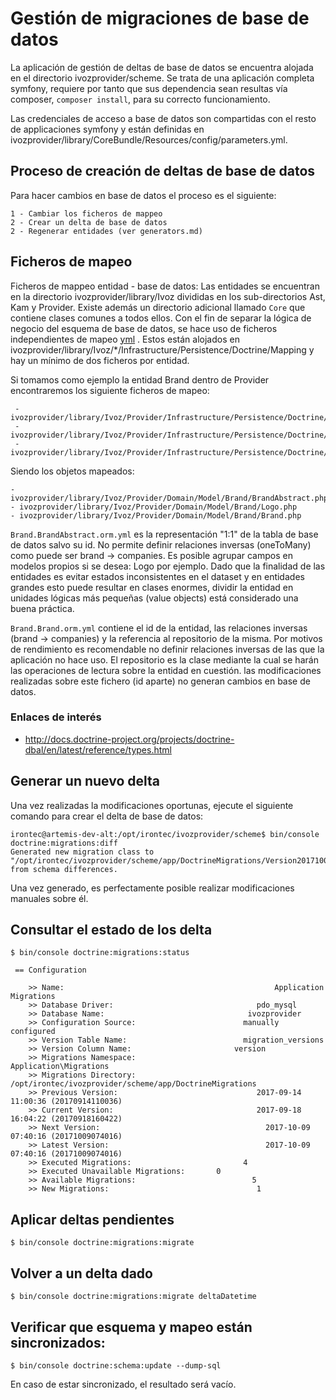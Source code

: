 # Gestión de migraciones de base de datos

La aplicación de gestión de deltas de base de datos se encuentra alojada en el directorio ivozprovider/scheme.
Se trata de una aplicación completa symfony, requiere por tanto que sus dependencia sean resultas vía composer,
`composer install`, para su correcto funcionamiento.

Las credenciales de acceso a base de datos son compartidas con el resto de applicaciones symfony y están definidas en
ivozprovider/library/CoreBundle/Resources/config/parameters.yml.

## Proceso de creación de deltas de base de datos
Para hacer cambios en base de datos el proceso es el siguiente:

    1 - Cambiar los ficheros de mappeo
    2 - Crear un delta de base de datos
    2 - Regenerar entidades (ver generators.md)

## Ficheros de mapeo
Ficheros de mappeo entidad - base de datos:
Las entidades se encuentran en la directorio ivozprovider/library/Ivoz divididas en los sub-directorios
Ast, Kam y Provider. Existe además un directorio adicional llamado `Core` que contiene clases comunes a todos ellos. 
Con el fin de separar la lógica de negocio del esquema de base de datos, se hace uso de ficheros independientes de mapeo
[yml](http://docs.doctrine-project.org/projects/doctrine-orm/en/latest/reference/yaml-mapping.html) . Estos están
alojados en ivozprovider/library/Ivoz/*/Infrastructure/Persistence/Doctrine/Mapping y hay un mínimo de dos ficheros
por entidad.

Si tomamos como ejemplo la entidad Brand dentro de Provider encontraremos los siguiente ficheros de mapeo:

     - ivozprovider/library/Ivoz/Provider/Infrastructure/Persistence/Doctrine/Mapping/Brand.BrandAbstract.orm.yml
     - ivozprovider/library/Ivoz/Provider/Infrastructure/Persistence/Doctrine/Mapping/Brand.Logo.orm.yml
     - ivozprovider/library/Ivoz/Provider/Infrastructure/Persistence/Doctrine/Mapping/Brand.Brand.orm.yml

Siendo los objetos mapeados:

    - ivozprovider/library/Ivoz/Provider/Domain/Model/Brand/BrandAbstract.php
    - ivozprovider/library/Ivoz/Provider/Domain/Model/Brand/Logo.php
    - ivozprovider/library/Ivoz/Provider/Domain/Model/Brand/Brand.php

`Brand.BrandAbstract.orm.yml` es la representación "1:1" de la tabla de base de datos salvo su id. No permite
definir relaciones inversas (oneToMany) como puede ser brand -> companies. Es posible agrupar campos en modelos propios
si se desea: Logo por ejemplo. Dado que la finalidad de las entidades es evitar estados inconsistentes en el
dataset y en entidades grandes esto puede resultar en clases enormes, dividir la entidad en unidades lógicas
más pequeñas (value objects) está considerado una buena práctica.

`Brand.Brand.orm.yml` contiene el id de la entidad, las relaciones inversas (brand -> companies) y la referencia al
repositorio de la misma. Por motivos de rendimiento es recomendable no definir relaciones inversas de las que la
aplicación no hace uso. El repositorio es la clase mediante la cual se harán las operaciones de lectura sobre la
entidad en cuestión. las modificaciones realizadas sobre este fichero (id aparte) no generan cambios en base de datos.

### Enlaces de interés
 - http://docs.doctrine-project.org/projects/doctrine-dbal/en/latest/reference/types.html

## Generar un nuevo delta
Una vez realizadas la modificaciones oportunas, ejecute el siguiente comando para crear el delta de base de datos:

    irontec@artemis-dev-alt:/opt/irontec/ivozprovider/scheme$ bin/console doctrine:migrations:diff
    Generated new migration class to "/opt/irontec/ivozprovider/scheme/app/DoctrineMigrations/Version20171009074016.php" from schema differences.

Una vez generado, es perfectamente posible realizar modificaciones manuales sobre él.

## Consultar el estado de los delta

    $ bin/console doctrine:migrations:status

     == Configuration

        >> Name:                                               Application Migrations
        >> Database Driver:                                pdo_mysql
        >> Database Name:                                ivozprovider
        >> Configuration Source:                        manually configured
        >> Version Table Name:                          migration_versions
        >> Version Column Name:                       version
        >> Migrations Namespace:                      Application\Migrations
        >> Migrations Directory:                          /opt/irontec/ivozprovider/scheme/app/DoctrineMigrations
        >> Previous Version:                               2017-09-14 11:00:36 (20170914110036)
        >> Current Version:                                2017-09-18 16:04:22 (20170918160422)
        >> Next Version:                                     2017-10-09 07:40:16 (20171009074016)
        >> Latest Version:                                   2017-10-09 07:40:16 (20171009074016)
        >> Executed Migrations:                         4
        >> Executed Unavailable Migrations:       0
        >> Available Migrations:                          5
        >> New Migrations:                                 1

## Aplicar deltas pendientes
    $ bin/console doctrine:migrations:migrate

## Volver a un delta dado
    $ bin/console doctrine:migrations:migrate deltaDatetime

## Verificar que esquema y mapeo están sincronizados:
    $ bin/console doctrine:schema:update --dump-sql

En caso de estar sincronizado, el resultado será vacío.
